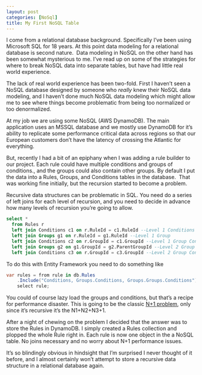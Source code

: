 ```yaml
---
layout: post
categories: [NoSql]
title: My First NoSQL Table
---
```

I come from a relational database background. Specifically I’ve been using Microsoft SQL for 18 years. At this point data modeling for a relational database is second nature.  Data modeling in NoSQL on the other hand has been somewhat mysterious to me. I’ve read up on some of the strategies for where to break NoSQL data into separate tables, but have had little real world experience.
<!--more-->

The lack of real world experience has been two-fold. First I haven’t seen a NoSQL database designed by someone who <em>really</em> knew their NoSQL data modeling, and I haven’t done much NoSQL data modeling which might allow me to see where things become problematic from being too normalized or too denormalized.

At my job we are using some NoSQL (AWS DynamoDB). The main application uses an MSSQL database and we mostly use DynamoDB for it’s ability to replicate some performance critical data across regions so that our European customers don’t have the latency of crossing the Atlantic for everything.

But, recently I had a bit of an epiphany when I was adding a rule builder to our project. Each rule could have multiple conditions and groups of conditions., and the groups could also contain other groups. By default I put the data into a Rules, Groups, and Conditions tables in the database.  That was working fine initially, but the recursion started to become a problem.

Recursive data structures can be problematic in SQL. You need do a series of left joins for each level of recursion, and you need to decide in advance how many levels of recursion you’re going to allow.

~~~ sql
select *
  from Rules r
  left join Conditions c1 on r.RuleId = c1.RuleId --Level 1 Conditions
  left join Groups g1 on r.RuleId = g1.RuleId --Level 1 Group
  left join Conditions c2 on r.GroupId = c1.GroupId --Level 1 Group Conditions
  left join Groups g2 on g1.GroupId = g2.ParentGroupId --Level 2 Group
  left join Conditions c3 on r.GroupId = c3.GroupId --Level 2 Group Conditions
~~~

To do this with Entity Framework you need to do something like

~~~ csharp
var rules = from rule in db.Rules
    .Include("Conditions, Groups.Conditions, Groups.Groups.Conditions")
    select rule;
~~~

You could of course lazy load the groups and conditions, but that’s a recipe for performance disaster. This is going to be the classic <a href="http://www.davepaquette.com/archive/2013/02/05/writing-efficient-queries-with-entity-framework-code-first-part-1.aspx" target="_blank">N+1 problem</a>, only since it’s recursive it’s the N1+N2+N3+1.

After a night of chewing on the problem I decided that the answer was to store the Rules in DynamoDB. I simply created a Rules collection and plopped the whole Rule right in. Each rule is now one object in the a NoSQL table. No joins necessary and no worry about N+1 performance issues.

It’s so blindingly obvious in hindsight that I’m surprised I never thought of it before, and I almost certainly won’t attempt to store a recursive data structure in a relational database again.

